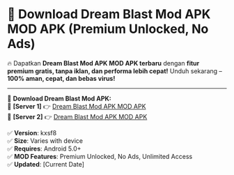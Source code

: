 # 🚀 Download Dream Blast Mod APK MOD APK (Premium Unlocked, No Ads)  

🔥 Dapatkan **Dream Blast Mod APK MOD APK terbaru** dengan **fitur premium gratis, tanpa iklan, dan performa lebih cepat!** Unduh sekarang – **100% aman, cepat, dan bebas virus!**  

---


🔽 **Download Dream Blast Mod APK:**  
🔹 **[Server 1]** 👉 [Dream Blast Mod APK MOD APK](https://apkcomod.com?title=Dream_Blast_Mod_APK)  
🔹 **[Server 2]** 👉 [Dream Blast Mod APK MOD APK](https://apkcomod.com?title=Dream_Blast_Mod_APK)  


✅ **Version**: kxsf8  
✅ **Size**: Varies with device  
✅ **Requires**: Android 5.0+  
✅ **MOD Features**: Premium Unlocked, No Ads, Unlimited Access  
✅ **Updated**: [Current Date]  